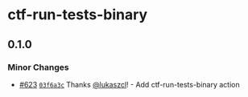 # ctf-run-tests-binary

## 0.1.0

### Minor Changes

- [#623](https://github.com/smartcontractkit/.github/pull/623)
  [`03f6a3c`](https://github.com/smartcontractkit/.github/commit/03f6a3c1e0fb068359104f3f2d2f4bccb43f3325)
  Thanks [@lukaszcl](https://github.com/lukaszcl)! - Add ctf-run-tests-binary
  action
